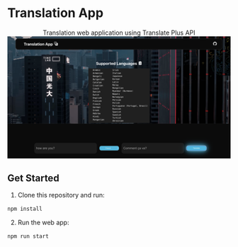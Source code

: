 # Translation App
<p align="center">
Translation web application using Translate Plus API


<img src='./src/Images/webapp.png'/>

## Get Started

1. Clone this repository and run:
```sh
npm install
```
2. Run the web app:
```sh
npm run start
```
